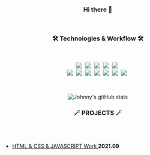 <h3 align="center">
   Hi there 👋 </h3>
   <br>

<!--
**Gyu-Yeon/Gyu-Yeon** is a ✨ _special_ ✨ repository because its `README.md` (this file) appears on your GitHub profile.

Here are some ideas to get you started:

- 🔭 I’m currently working on ...
- 🌱 I’m currently learning ...
- 👯 I’m looking to collaborate on ...
- 🤔 I’m looking for help with ...
- 💬 Ask me about ...
- 📫 How to reach me: ...
- 😄 Pronouns: ...
- ⚡ Fun fact: ...
-->
<h3 align="center">🛠 Technologies & Workflow 🛠</h3>

  <br>   



<p align="center">
   <img src="https://img.shields.io/badge/HTML5-E34F26?style=for-the-badge&logo=html5&logoColor=white"></a>&nbsp 
  <img src="https://img.shields.io/badge/CSS3-1572B6?style=for-the-badge&logo=css3&logoColor=white"></a>&nbsp 
  <img src="https://img.shields.io/badge/JavaScript-F7DF1E?style=for-the-badge&logo=javascript&logoColor=black"></a>&nbsp 
   <img src="https://img.shields.io/badge/Bootstrap-563D7C?style=for-the-badge&logo=bootstrap&logoColor=white"></a>&nbsp 
  <img src="https://img.shields.io/badge/Material--UI-0081CB?style=for-the-badge&logo=material-ui&logoColor=white"></a>&nbsp 
  
 
  <br>  
  <img src="https://img.shields.io/badge/MongoDB-4EA94B?style=for-the-badge&logo=mongodb&logoColor=white"></a>&nbsp 
  <img src="https://camo.githubusercontent.com/58920d1bb0091ddb32d21ded6dcfcbc742121f6fa0786e3ea5e7fd23274cd60f/68747470733a2f2f696d672e736869656c64732e696f2f62616467652f657870726573732e6a732d3430344435392e7376673f7374796c653d666f722d7468652d6261646765266c6f676f3d65787072657373266c6f676f436f6c6f723d7768697465"></a>&nbsp 
  <img src="https://img.shields.io/badge/React-20232A?style=for-the-badge&logo=react&logoColor=61DAFB"></a>&nbsp 
  <img src="https://img.shields.io/badge/Node.js-43853D?style=for-the-badge&logo=node.js&logoColor=white"></a>&nbsp 
   <img src="https://camo.githubusercontent.com/400cd54f362c71a034b81df2145126a1b8ce94ecee21db04bd836ab5fc2e893f/68747470733a2f2f696d672e736869656c64732e696f2f62616467652f5653253230436f64652d3030374143432e7376673f7374796c653d666f722d7468652d6261646765266c6f676f3d76697375616c2d73747564696f2d636f6465266c6f676f436f6c6f723d7768697465"></a>&nbsp 
   <img src="https://camo.githubusercontent.com/e51ce283337074d916f58ce83728fb4a26c8fdcc28adcd01a8a7afca0226459f/68747470733a2f2f696d672e736869656c64732e696f2f62616467652f6769742d4630353033322e7376673f7374796c653d666f722d7468652d6261646765266c6f676f3d676974266c6f676f436f6c6f723d7768697465"></a>&nbsp 
  <img src="https://camo.githubusercontent.com/cb501cb6971aff81421503d9b02fbc912c38eb3196e9f140ef7636ee366701b6/68747470733a2f2f696d672e736869656c64732e696f2f62616467652f4769744875622d3138313731373f7374796c653d666f722d7468652d6261646765266c6f676f3d676974687562266c6f676f436f6c6f723d7768697465"></a>&nbsp 
</p>

  <br>  
  
<div align="center">
   
 ![Johnny's gitHub stats](https://github-readme-stats.vercel.app/api?username=JohnnyChoi&theme=react&show_icons=true)   
  
</div>
 
 <h3 align="center">🪄 PROJECTS 🪄</h3>
 <br><br>
 
   * <a href="http://potential0625.dothome.co.kr/index.html"> HTML & CSS & JAVASCRIPT Work </a>  <b> 2021.09 </b>

